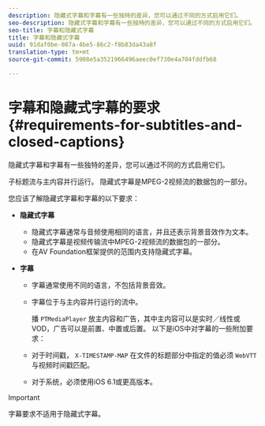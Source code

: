 ```yaml
---
description: 隐藏式字幕和字幕有一些独特的差异，您可以通过不同的方式启用它们。
seo-description: 隐藏式字幕和字幕有一些独特的差异，您可以通过不同的方式启用它们。
seo-title: 字幕和隐藏式字幕
title: 字幕和隐藏式字幕
uuid: 91daf0be-087a-4be5-86c2-f8b83da43a8f
translation-type: tm+mt
source-git-commit: 5908e5a3521966496aeec0ef730e4a704fddfb68

---
```



# 字幕和隐藏式字幕的要求 {#requirements-for-subtitles-and-closed-captions}

隐藏式字幕和字幕有一些独特的差异，您可以通过不同的方式启用它们。

子标题流与主内容并行运行。 隐藏式字幕是MPEG-2视频流的数据包的一部分。

您应该了解隐藏式字幕和字幕的以下要求：

* **隐藏式字幕**

   * 隐藏式字幕通常与音频使用相同的语言，并且还表示背景音效作为文本。
   * 隐藏式字幕是视频传输流中MPEG-2视频流的数据包的一部分。
   * 在AV Foundation框架提供的范围内支持隐藏式字幕。

* **字幕**

   * 字幕通常使用不同的语言，不包括背景音效。
   * 字幕位于与主内容并行运行的流中。

      播 `PTMediaPlayer` 放主内容和广告，其中主内容可以是实时／线性或VOD，广告可以是前置、中置或后置。
   以下是iOS中对字幕的一些附加要求：

   * 对于时间戳， `X-TIMESTAMP-MAP` 在文件的标题部分中指定的值必须 `WebVTT` 与视频时间戳匹配。

   * 对于系统，必须使用iOS 6.1或更高版本。


>[!IMPORTANT]
>
>字幕要求不适用于隐藏式字幕。

